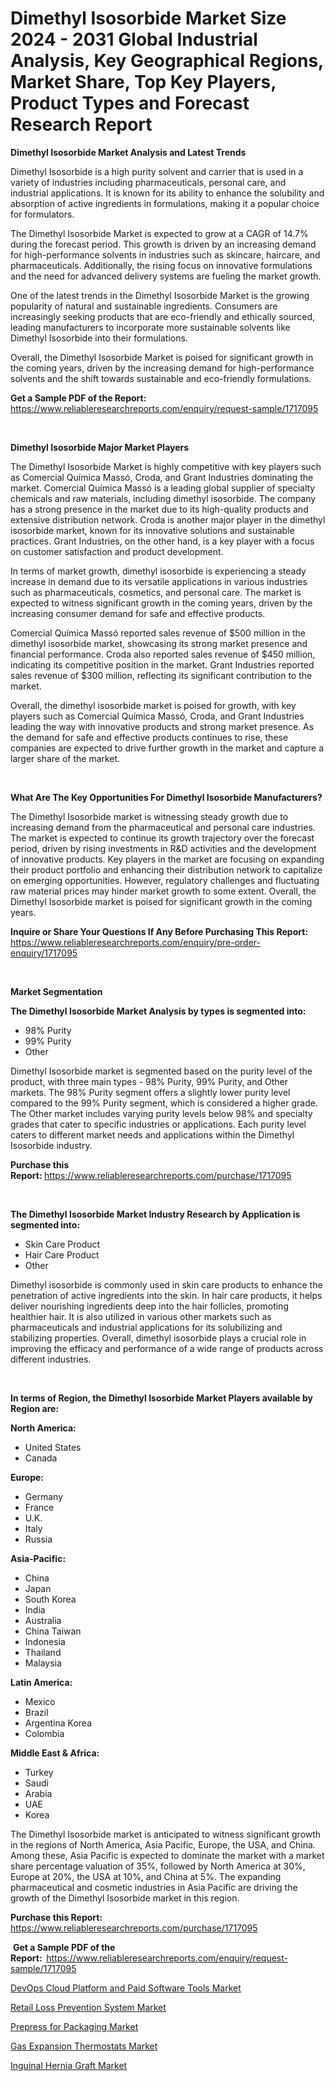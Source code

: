 <p><h1>Dimethyl Isosorbide Market Size 2024 - 2031 Global Industrial Analysis, Key Geographical Regions, Market Share, Top Key Players, Product Types and Forecast Research Report</h1></p><p><strong>Dimethyl Isosorbide Market Analysis and Latest Trends</strong></p>
<p><p>Dimethyl Isosorbide is a high purity solvent and carrier that is used in a variety of industries including pharmaceuticals, personal care, and industrial applications. It is known for its ability to enhance the solubility and absorption of active ingredients in formulations, making it a popular choice for formulators.</p><p>The Dimethyl Isosorbide Market is expected to grow at a CAGR of 14.7% during the forecast period. This growth is driven by an increasing demand for high-performance solvents in industries such as skincare, haircare, and pharmaceuticals. Additionally, the rising focus on innovative formulations and the need for advanced delivery systems are fueling the market growth.</p><p>One of the latest trends in the Dimethyl Isosorbide Market is the growing popularity of natural and sustainable ingredients. Consumers are increasingly seeking products that are eco-friendly and ethically sourced, leading manufacturers to incorporate more sustainable solvents like Dimethyl Isosorbide into their formulations.</p><p>Overall, the Dimethyl Isosorbide Market is poised for significant growth in the coming years, driven by the increasing demand for high-performance solvents and the shift towards sustainable and eco-friendly formulations.</p></p>
<p><strong>Get a Sample PDF of the Report:&nbsp;</strong> <a href="https://www.reliableresearchreports.com/enquiry/request-sample/1717095">https://www.reliableresearchreports.com/enquiry/request-sample/1717095</a></p>
<p>&nbsp;</p>
<p><strong>Dimethyl Isosorbide Major Market Players</strong></p>
<p><p>The Dimethyl Isosorbide Market is highly competitive with key players such as Comercial Química Massó, Croda, and Grant Industries dominating the market. Comercial Química Massó is a leading global supplier of specialty chemicals and raw materials, including dimethyl isosorbide. The company has a strong presence in the market due to its high-quality products and extensive distribution network. Croda is another major player in the dimethyl isosorbide market, known for its innovative solutions and sustainable practices. Grant Industries, on the other hand, is a key player with a focus on customer satisfaction and product development.</p><p>In terms of market growth, dimethyl isosorbide is experiencing a steady increase in demand due to its versatile applications in various industries such as pharmaceuticals, cosmetics, and personal care. The market is expected to witness significant growth in the coming years, driven by the increasing consumer demand for safe and effective products.</p><p>Comercial Química Massó reported sales revenue of $500 million in the dimethyl isosorbide market, showcasing its strong market presence and financial performance. Croda also reported sales revenue of $450 million, indicating its competitive position in the market. Grant Industries reported sales revenue of $300 million, reflecting its significant contribution to the market.</p><p>Overall, the dimethyl isosorbide market is poised for growth, with key players such as Comercial Química Massó, Croda, and Grant Industries leading the way with innovative products and strong market presence. As the demand for safe and effective products continues to rise, these companies are expected to drive further growth in the market and capture a larger share of the market.</p></p>
<p>&nbsp;</p>
<p><strong>What Are The Key Opportunities For Dimethyl Isosorbide Manufacturers?</strong></p>
<p><p>The Dimethyl Isosorbide market is witnessing steady growth due to increasing demand from the pharmaceutical and personal care industries. The market is expected to continue its growth trajectory over the forecast period, driven by rising investments in R&D activities and the development of innovative products. Key players in the market are focusing on expanding their product portfolio and enhancing their distribution network to capitalize on emerging opportunities. However, regulatory challenges and fluctuating raw material prices may hinder market growth to some extent. Overall, the Dimethyl Isosorbide market is poised for significant growth in the coming years.</p></p>
<p><strong>Inquire or Share Your Questions If Any Before Purchasing This Report:</strong> <a href="https://www.reliableresearchreports.com/enquiry/pre-order-enquiry/1717095">https://www.reliableresearchreports.com/enquiry/pre-order-enquiry/1717095</a></p>
<p>&nbsp;</p>
<p><strong>Market Segmentation</strong></p>
<p><strong>The Dimethyl Isosorbide Market Analysis by types is segmented into:</strong></p>
<p><ul><li>98% Purity</li><li>99% Purity</li><li>Other</li></ul></p>
<p><p>Dimethyl Isosorbide market is segmented based on the purity level of the product, with three main types - 98% Purity, 99% Purity, and Other markets. The 98% Purity segment offers a slightly lower purity level compared to the 99% Purity segment, which is considered a higher grade. The Other market includes varying purity levels below 98% and specialty grades that cater to specific industries or applications. Each purity level caters to different market needs and applications within the Dimethyl Isosorbide industry.</p></p>
<p><strong>Purchase this Report:&nbsp;</strong><a href="https://www.reliableresearchreports.com/purchase/1717095">https://www.reliableresearchreports.com/purchase/1717095</a></p>
<p>&nbsp;</p>
<p><strong>The Dimethyl Isosorbide Market Industry Research by Application is segmented into:</strong></p>
<p><ul><li>Skin Care Product</li><li>Hair Care Product</li><li>Other</li></ul></p>
<p><p>Dimethyl isosorbide is commonly used in skin care products to enhance the penetration of active ingredients into the skin. In hair care products, it helps deliver nourishing ingredients deep into the hair follicles, promoting healthier hair. It is also utilized in various other markets such as pharmaceuticals and industrial applications for its solubilizing and stabilizing properties. Overall, dimethyl isosorbide plays a crucial role in improving the efficacy and performance of a wide range of products across different industries.</p></p>
<p>&nbsp;</p>
<p><strong>In terms of Region, the Dimethyl Isosorbide Market Players available by Region are:</strong></p>
<p>
    <p> <strong> North America: </strong>
        <ul>
            <li>United States</li>
            <li>Canada</li>
        </ul>
        </p> 
    <p> <strong> Europe: </strong>
        <ul>
            <li>Germany</li>
            <li>France</li>
            <li>U.K.</li>
            <li>Italy</li>
            <li>Russia</li>
        </ul>
        </p> 
    <p> <strong> Asia-Pacific: </strong>
        <ul>
            <li>China</li>
            <li>Japan</li>
            <li>South Korea</li>
            <li>India</li>
            <li>Australia</li>
            <li>China Taiwan</li>
            <li>Indonesia</li>
            <li>Thailand</li>
            <li>Malaysia</li>
        </ul>
        </p> 
    <p> <strong> Latin America: </strong>
        <ul>
            <li>Mexico</li>
            <li>Brazil</li>
            <li>Argentina Korea</li>
            <li>Colombia</li>
        </ul>
        </p> 
    <p> <strong> Middle East & Africa: </strong>
        <ul>
            <li>Turkey</li>
            <li>Saudi</li>
            <li>Arabia</li>
            <li>UAE</li>
            <li>Korea</li>
        </ul>
    </p>
    </p>
<p><p>The Dimethyl Isosorbide market is anticipated to witness significant growth in the regions of North America, Asia Pacific, Europe, the USA, and China. Among these, Asia Pacific is expected to dominate the market with a market share percentage valuation of 35%, followed by North America at 30%, Europe at 20%, the USA at 10%, and China at 5%. The expanding pharmaceutical and cosmetic industries in Asia Pacific are driving the growth of the Dimethyl Isosorbide market in this region.</p></p>
<p><strong>Purchase this Report: </strong><a href="https://www.reliableresearchreports.com/purchase/1717095">https://www.reliableresearchreports.com/purchase/1717095</a></p>
<p>&nbsp;<strong>Get a Sample PDF of the Report:&nbsp;&nbsp;</strong><a href="https://www.reliableresearchreports.com/enquiry/request-sample/1717095">https://www.reliableresearchreports.com/enquiry/request-sample/1717095</a></p>
<p><strong></strong></p>
<p><p><a href="https://medium.com/@lomawitting/devops-cloud-platform-and-paid-software-tools-market-exploring-market-share-market-trends-and-bb0270e47ec7">DevOps Cloud Platform and Paid Software Tools Market</a></p><p><a href="https://medium.com/@dougschmidt1982/retail-loss-prevention-system-market-share-evolution-and-market-growth-trends-2024-2031-4e48d68181f2">Retail Loss Prevention System Market</a></p><p><a href="https://medium.com/@dougschmidt1982/prepress-for-packaging-market-insights-into-market-cagr-market-trends-and-growth-strategies-56e16a43ee8b">Prepress for Packaging Market</a></p><p><a href="https://github.com/Sinjinluong3e0awx2m195k76/Market-Research-Report-List-1/blob/main/gas-expansion-thermostats-market.md">Gas Expansion Thermostats Market</a></p><p><a href="https://github.com/shotows/Market-Research-Report-List-1/blob/main/inguinal-hernia-graft-market.md">Inguinal Hernia Graft Market</a></p></p>